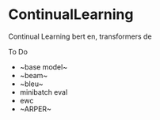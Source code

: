 # ContinualLearning
Continual Learning
bert en, transformers de

To Do
- ~base model~
- ~beam~
- ~bleu~
- minibatch eval
- ewc
- ~ARPER~
